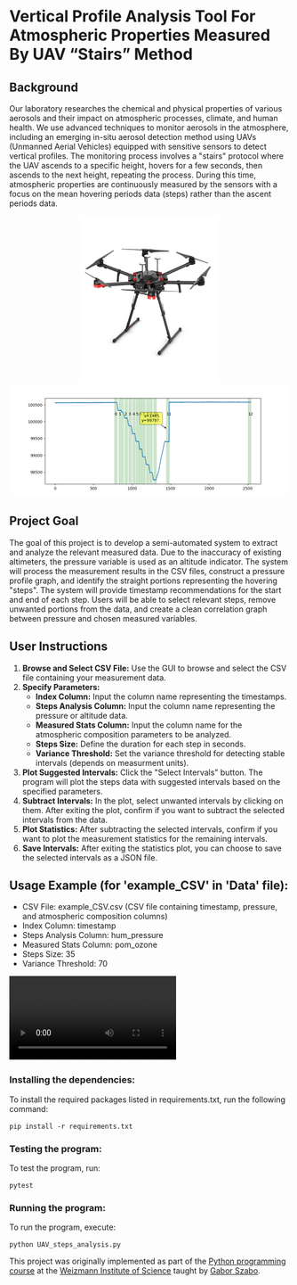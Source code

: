 # Vertical Profile Analysis Tool For Atmospheric Properties Measured By UAV “Stairs” Method

## Background
Our laboratory researches the chemical and physical properties of various aerosols and their impact on atmospheric processes, climate, and human health. We use advanced techniques to monitor aerosols in the atmosphere, including an emerging in-situ aerosol detection method using UAVs (Unmanned Aerial Vehicles) equipped with sensitive sensors to detect vertical profiles. The monitoring process involves a "stairs" protocol where the UAV ascends to a specific height, hovers for a few seconds, then ascends to the next height, repeating the process. During this time, atmospheric properties are continuously measured by the sensors with a focus on the mean hovering periods data (steps) rather than the ascent periods data.

<p align="center">
  <img src="media/matrice600.jpg" width="250" height="300">
  <img src="media/Figure.png" width="500" height="200">
</p>

## Project Goal
The goal of this project is to develop a semi-automated system to extract and analyze the relevant measured data. Due to the inaccuracy of existing altimeters, the pressure variable is used as an altitude indicator. The system will process the measurement results in the CSV files, construct a pressure profile graph, and identify the straight portions representing the hovering "steps". The system will provide timestamp recommendations for the start and end of each step. Users will be able to select relevant steps, remove unwanted portions from the data, and create a clean correlation graph between pressure and chosen measured variables.

## User Instructions
1. **Browse and Select CSV File:** Use the GUI to browse and select the CSV file containing your measurement data.
2. **Specify Parameters:**
   - **Index Column:** Input the column name representing the timestamps.
   - **Steps Analysis Column:** Input the column name representing the pressure or altitude data.
   - **Measured Stats Column:** Input the column name for the atmospheric composition parameters to be analyzed.
   - **Steps Size:** Define the duration for each step in seconds.
   - **Variance Threshold:** Set the variance threshold for detecting stable intervals (depends on measurment units).
3. **Plot Suggested Intervals:** Click the "Select Intervals" button. The program will plot the steps data with suggested intervals based on the specified parameters.
4. **Subtract Intervals:** In the plot, select unwanted intervals by clicking on them. After exiting the plot, confirm if you want to subtract the selected intervals from the data.
5. **Plot Statistics:** After subtracting the selected intervals, confirm if you want to plot the measurement statistics for the remaining intervals.
6. **Save Intervals:** After exiting the statistics plot, you can choose to save the selected intervals as a JSON file.

## Usage Example (for 'example_CSV' in 'Data' file):
- CSV File: example_CSV.csv (CSV file containing timestamp, pressure, and atmospheric composition columns)
- Index Column: timestamp
- Steps Analysis Column: hum_pressure
- Measured Stats Column: pom_ozone
- Steps Size: 35
- Variance Threshold: 70

![Download Video Demo](https://github.com/OmerSapir/Analysis-Tool-For-UAV-Measurments/blob/main/Example.mp4)


### Installing the dependencies:
To install the required packages listed in requirements.txt, run the following command:
```
pip install -r requirements.txt
```

### Testing the program:
To test the program, run:
```
pytest
```

### Running the program:
To run the program, execute:
```
python UAV_steps_analysis.py
```

This project was originally implemented as part of the [Python programming course](https://github.com/szabgab/wis-python-course-2024-04) at the [Weizmann Institute of Science](https://www.weizmann.ac.il/) taught by [Gabor Szabo](https://szabgab.com/).



